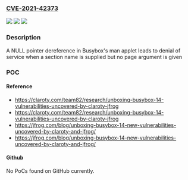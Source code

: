 ### [CVE-2021-42373](https://cve.mitre.org/cgi-bin/cvename.cgi?name=CVE-2021-42373)
![](https://img.shields.io/static/v1?label=Product&message=busybox&color=blue)
![](https://img.shields.io/static/v1?label=Version&message=%3C%201.34.0%20&color=brighgreen)
![](https://img.shields.io/static/v1?label=Vulnerability&message=CWE-476&color=brighgreen)

### Description

A NULL pointer dereference in Busybox's man applet leads to denial of service when a section name is supplied but no page argument is given

### POC

#### Reference
- https://claroty.com/team82/research/unboxing-busybox-14-vulnerabilities-uncovered-by-claroty-jfrog
- https://claroty.com/team82/research/unboxing-busybox-14-vulnerabilities-uncovered-by-claroty-jfrog
- https://jfrog.com/blog/unboxing-busybox-14-new-vulnerabilities-uncovered-by-claroty-and-jfrog/
- https://jfrog.com/blog/unboxing-busybox-14-new-vulnerabilities-uncovered-by-claroty-and-jfrog/

#### Github
No PoCs found on GitHub currently.

